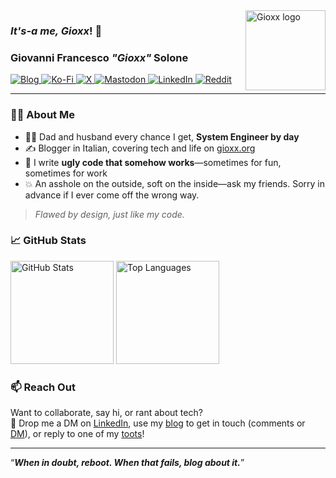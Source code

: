 <img align="right" width="128" height="128" src="https://gioxx.org/wp-content/uploads/2020/04/g3964-1000px.png" alt="Gioxx logo">

### _It's-a me, **Gioxx**_! 👋  
### Giovanni Francesco *"Gioxx"* Solone

<p align="left">
  <a href="https://gioxx.org" target="_blank">
    <img alt="Blog" src="https://img.shields.io/badge/Blog-gioxx.org-orange?style=flat-square&logo=wordpress" />
  </a>
  <a href="https://ko-fi.com/gioxx" target="_blank">
    <img alt="Ko-Fi" src="https://img.shields.io/badge/Buy%20me%20a%20coffee-Ko--Fi-FF5E5B?style=flat-square&logo=ko-fi&logoColor=white" />
  </a>
  <a href="https://x.com/gioxx" target="_blank">
    <img alt="X" src="https://img.shields.io/badge/X-@gioxx-000000?style=flat-square&logo=x&logoColor=white" />
  </a>
  <a href="https://go.gioxx.org/mastodon" target="_blank">
    <img alt="Mastodon" src="https://img.shields.io/badge/Mastodon-@gioxx-6364FF?style=flat-square&logo=mastodon&logoColor=white" />
  </a>
  <a href="https://www.linkedin.com/in/gioxx/" target="_blank">
    <img alt="LinkedIn" src="https://img.shields.io/badge/LinkedIn-@gioxx-0077B5?style=flat-square&logo=linkedin" />
  </a>
  <a href="https://go.gioxx.org/r" target="_blank">
    <img alt="Reddit" src="https://img.shields.io/badge/Reddit-@gioxx-FF4500?style=flat-square&logo=reddit&logoColor=white" />
  </a>
</p>

---

### 👨‍💻 About Me

- 🧔‍♂️ Dad and husband every chance I get, **System Engineer by day**
- ✍️ Blogger in Italian, covering tech and life on [gioxx.org](https://gioxx.org)
- 🧪 I write **ugly code that somehow works**—sometimes for fun, sometimes for work
- 💥 An asshole on the outside, soft on the inside—ask my friends. Sorry in advance if I ever come off the wrong way.

> *Flawed by design, just like my code.*

### 📈 GitHub Stats

<div align="left">
  <img src="https://github-readme-stats.vercel.app/api?username=gioxx&show_icons=true&theme=tokyonight&hide_title=true&hide_rank=false" alt="GitHub Stats" height="165" />
  <img src="https://github-readme-stats.vercel.app/api/top-langs/?username=gioxx&layout=compact&theme=tokyonight&hide_title=true" alt="Top Languages" height="165" />
</div>

### 📫 Reach Out

Want to collaborate, say hi, or rant about tech?  
📩 Drop me a DM on [LinkedIn](https://www.linkedin.com/in/gioxx/), use my [blog](https://gioxx.org/) to get in touch (comments or [DM](https://gioxx.org/about/#giovanni_contattami)), or reply to one of my [toots](https://go.gioxx.org/mastodon)!

---

“**_When in doubt, reboot. When that fails, blog about it._**”
